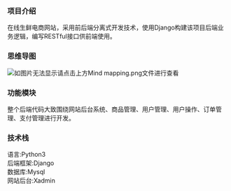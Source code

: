 ### 项目介绍  
在线生鲜电商网站，采用前后端分离式开发技术，使用Django构建该项目后端业务逻辑，编写RESTful接口供前端使用。 
### 思维导图
![如图片无法显示请点击上方Mind mapping.png文件进行查看](https://raw.githubusercontent.com/wang-junlin/Online-store/master/Mind%20mapping.png)
### 功能模块
整个后端代码大致围绕网站后台系统、商品管理、用户管理、用户操作、订单管理、支付管理进行开发。   
### 技术栈
语言:Python3  
后端框架:Django  
数据库:Mysql  
网站后台:Xadmin
